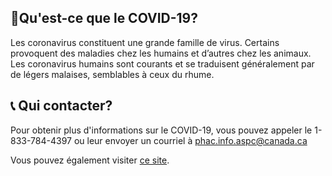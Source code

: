 ## 🦠Qu'est-ce que le COVID-19?

Les coronavirus constituent une grande famille de virus. Certains provoquent des maladies chez les humains et d’autres chez les animaux. Les coronavirus humains sont courants et se traduisent généralement par de légers malaises, semblables à ceux du rhume.

## 📞 Qui contacter?

Pour obtenir plus d'informations sur le COVID-19, vous pouvez appeler le 1-833-784-4397 ou leur envoyer un courriel à phac.info.aspc@canada.ca

Vous pouvez également visiter [ce site](https://www.canada.ca/en/public-health/services/diseases/2019-novel-coronavirus-infection.html).
